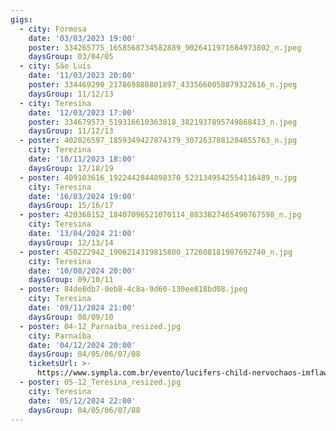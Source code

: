 ```yaml
---
gigs:
  - city: Formosa
    date: '03/03/2023 19:00'
    poster: 334265775_1658568734582889_9026411971684973802_n.jpeg
    daysGroup: 03/04/05
  - city: São Luís
    date: '11/03/2023 20:00'
    poster: 334469290_217869880801897_4335660058079322616_n.jpeg
    daysGroup: 11/12/13
  - city: Teresina
    date: '12/03/2023 17:00'
    poster: 334679573_519316610363018_3821937895749868413_n.jpeg
    daysGroup: 11/12/13
  - poster: 402026597_1859349427874379_3072637081204655763_n.jpg
    city: Terezina
    date: '18/11/2023 18:00'
    daysGroup: 17/18/19
  - poster: 409103616_1922442844898370_5231349542554116489_n.jpg
    city: Teresina
    date: '16/03/2024 19:00'
    daysGroup: 15/16/17
  - poster: 420368152_18407096521070114_8833827465490767598_n.jpg
    city: Teresina
    date: '13/04/2024 21:00'
    daysGroup: 12/13/14
  - poster: 450222942_1906214319815800_172608181907692740_n.jpg
    city: Teresina
    date: '10/08/2024 20:00'
    daysGroup: 09/10/11
  - poster: 84de8db7-0eb8-4c8a-9d60-130ee818bd08.jpeg
    city: Teresina
    date: '09/11/2024 21:00'
    daysGroup: 08/09/10
  - poster: 04-12_Parnaiba_resized.jpg
    city: Parnaíba
    date: '04/12/2024 20:00'
    daysGroup: 04/05/06/07/08
    ticketsUrl: >-
      https://www.sympla.com.br/evento/lucifers-child-nervochaos-imflawed-corvo/2606777
  - poster: 05-12_Teresina_resized.jpg
    city: Teresina
    date: '05/12/2024 22:00'
    daysGroup: 04/05/06/07/08
---
```


